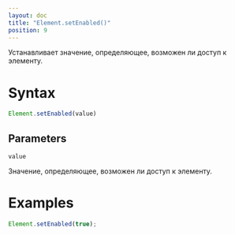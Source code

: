 ```yaml
---
layout: doc
title: "Element.setEnabled()"
position: 9
---
```


Устанавливает значение, определяющее, возможен ли доступ к элементу.

# Syntax

```js
Element.setEnabled(value)
```

## Parameters

`value`

Значение, определяющее, возможен ли доступ к элементу.

# Examples

```js
Element.setEnabled(true);
```
